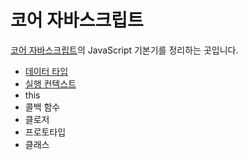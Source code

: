 # 코어 자바스크립트

[코어 자바스크립트](http://www.yes24.com/Product/Goods/78586788)의 JavaScript 기본기를 정리하는 곳입니다. 

- [데이터 타입](DataType.md)
- [실행 컨텍스트](ExecutionContext.md)
- this
- 콜백 함수
- 클로저
- 프로토타입
- 클래스
